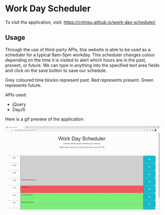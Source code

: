 # Work Day Scheduler

To visit the application, visit: https://cntrieu.github.io/work-day-scheduler/

## Usage

Through the use of third-party APIs, this website is able to be used as a scheduler for a typical 9am-5pm workday. This scheduler changes colour depending on the time it is visited to alert which hours are in the past, present, or future. We can type in anything into the specified text area fields and click on the save button to save our schedule.

Grey coloured time blocks represent past. Red represents present. Green represents future.

APIs used:
* jQuery
* DayJS


Here is a gif preview of the application:

![gif showcasing how the application works](./Assets/images/screen-capture.gif)
